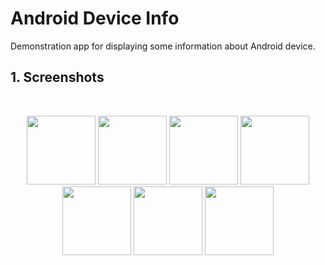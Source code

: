 # Android Device Info

Demonstration app for displaying some information about Android device.

## 1. Screenshots

<br/>
<p align="center">
  <img src="media/screenshots_01.png" width="110" />
  <img src="media/screenshots_02.png" width="110" />
  <img src="media/screenshots_03.png" width="110" />
  <img src="media/screenshots_04.png" width="110" />
  <img src="media/screenshots_05.png" width="110" />
  <img src="media/screenshots_06.png" width="110" />
  <img src="media/screenshots_07.png" width="110" />
</p>